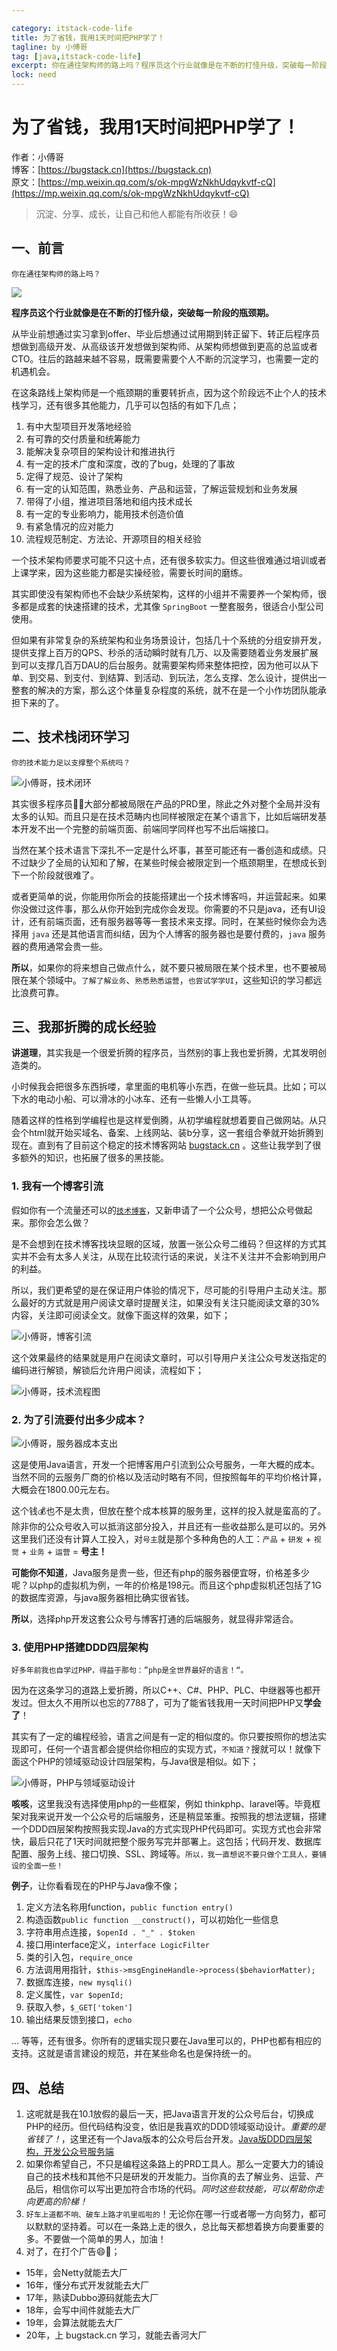 ```yaml
---

category: itstack-code-life
title: 为了省钱，我用1天时间把PHP学了！
tagline: by 小傅哥
tag: [java,itstack-code-life]
excerpt: 你在通往架构师的路上吗？程序员这个行业就像是在不断的打怪升级，突破每一阶段的瓶颈期。从程序员到高级开发，再到架构师以及CTO，这条路往后的路越来越不容易，既需要需要个人不断的沉淀学习，也需要一定的机遇机会。
lock: need
---
```


# 为了省钱，我用1天时间把PHP学了！ 

作者：小傅哥
<br/>博客：[https://bugstack.cn](https://bugstack.cn)
<br/>原文：[https://mp.weixin.qq.com/s/ok-mpgWzNkhUdqykvtf-cQ](https://mp.weixin.qq.com/s/ok-mpgWzNkhUdqykvtf-cQ)

> 沉淀、分享、成长，让自己和他人都能有所收获！😄

## 一、前言

`你在通往架构师的路上吗？`

![](https://bugstack.cn/assets/images/2020/all-6-00.png)

**程序员这个行业就像是在不断的打怪升级，突破每一阶段的瓶颈期。**

从毕业前想通过实习拿到offer、毕业后想通过试用期到转正留下、转正后程序员想做到高级开发、从高级该开发想做到架构师、从架构师想做到更高的总监或者CTO。往后的路越来越不容易，既需要需要个人不断的沉淀学习，也需要一定的机遇机会。

在这条路线上架构师是一个瓶颈期的重要转折点，因为这个阶段远不止个人的技术栈学习，还有很多其他能力，几乎可以包括的有如下几点；

1. 有中大型项目开发落地经验
2. 有可靠的交付质量和统筹能力
3. 能解决复杂项目的架构设计和推进执行
4. 有一定的技术广度和深度，改的了bug，处理的了事故
5. 定得了规范、设计了架构
6. 有一定的认知范围，熟悉业务、产品和运营，了解运营规划和业务发展
7. 带得了小组，推进项目落地和组内技术成长
8. 有一定的专业影响力，能用技术创造价值
9. 有紧急情况的应对能力
10. 流程规范制定、方法论、开源项目的相关经验 

一个技术架构师要求可能不只这十点，还有很多软实力。但这些很难通过培训或者上课学来，因为这些能力都是实操经验，需要长时间的磨练。

其实即使没有架构师也不会缺少系统架构，这样的小组并不需要养一个架构师，很多都是成套的快速搭建的技术，尤其像 `SpringBoot` 一整套服务，很适合小型公司使用。

但如果有非常复杂的系统架构和业务场景设计，包括几十个系统的分组安排开发，提供支撑上百万的QPS、秒杀的活动瞬时就有几万、以及需要随着业务发展扩展到可以支撑几百万DAU的后台服务。就需要架构师来整体把控，因为他可以从下单、到交易、到支付、到结算、到活动、到玩法，怎么支撑、怎么设计，提供出一整套的解决的方案，那么这个体量复杂程度的系统，就不在是一个小作坊团队能承担下来的了。

## 二、技术栈闭环学习

`你的技术能力足以支撑整个系统吗？`

![小傅哥，技术闭环](https://bugstack.cn/assets/images/2020/all-6-01.png)

其实很多程序员👨‍💻‍大部分都被局限在产品的PRD里，除此之外对整个全局并没有太多的认知。而且只是在技术范畴内也同样被限定在某个语言下，比如后端研发基本开发不出一个完整的前端页面、前端同学同样也写不出后端接口。

当然在某个技术语言下深扎不一定是什么坏事，甚至可能还有一番创造和成绩。只不过缺少了全局的认知和了解，在某些时候会被限定到一个瓶颈期里，在想成长到下一个阶段就很难了。

或者更简单的说，你能用你所会的技能搭建出一个技术博客吗，并运营起来。如果你没做过这件事，那么从你开始到完成你会发现。你需要的不只是java，还有UI设计，还有前端页面，还有服务器等等一套技术来支撑。同时，在某些时候你会为选择用 `java` 还是其他语言而纠结，因为个人博客的服务器也是要付费的，`java` 服务器的费用通常会贵一些。


**所以**，如果你的将来想自己做点什么，就不要只被局限在某个技术里，也不要被局限在某个领域中。`了解了解业务`、`熟悉熟悉运营`，`也尝试学学UI`，这些知识的学习都远比浪费可靠。

## 三、我那折腾的成长经验

**讲道理**，其实我是一个很爱折腾的程序员，当然别的事上我也爱折腾，尤其发明创造类的。

小时候我会把很多东西拆喽，拿里面的电机等小东西，在做一些玩具。比如；可以下水的电动小船、可以滑冰的小冰车、还有一些懒人小工具等。

随着这样的性格到学编程也是这样爱倒腾，从初学编程就想着要自己做网站。从只会个html就开始买域名、备案、上线网站、装b分享，这一套组合拳就开始折腾到现在。直到有了目前这个稳定的技术博客网站 [bugstack.cn](bugstack.cn) 。这些让我学到了很多额外的知识，也拓展了很多的黑技能。

### 1. 我有一个博客引流

假如你有一个流量还可以的[`技术博客`](bugstack.cn)，又新申请了一个公众号，想把公众号做起来。那你会怎么做？

是不会想到在技术博客找块显眼的区域，放置一张公众号二维码？但这样的方式其实并不会有太多人关注，从现在比较流行话的来说，关注不关注并不会影响到用户的利益。

所以，我们更希望的是在保证用户体验的情况下，尽可能的引导用户主动关注。那么最好的方式就是用户阅读文章时提醒关注，如果没有关注只能阅读文章的30%内容，关注即可阅读全文。就像下面这样的效果，如下；

![小傅哥，博客引流](https://bugstack.cn/assets/images/2020/all-6-02.png)

这个效果最终的结果就是用户在阅读文章时，可以引导用户关注公众号发送指定的编码进行解锁，解锁后允许用户阅读，流程如下；

![小傅哥，技术流程图](https://bugstack.cn/assets/images/pic-content/2019/11/other-112601.png)

### 2. 为了引流要付出多少成本？

![小傅哥，服务器成本支出](https://bugstack.cn/assets/images/2020/all-6-03.png)

这是使用Java语言，开发一个把博客用户引流到公众号服务，一年大概的成本。当然不同的云服务厂商的价格以及活动时略有不同，但按照每年的平均价格计算，大概会在1800.00元左右。

这个钱💰也不是太贵，但放在整个成本核算的服务里，这样的投入就是蛮高的了。除非你的公众号收入可以抵消这部分投入，并且还有一些收益那么是可以的。另外这里我们还没有计算人工投入，对`号主`就是那个多种角色的人工：`产品` + `研发` + `视觉` + `业务` + `运营` = **号主！**

**可能你不知道**，Java服务是贵一些，但还有php的服务器便宜呀，价格差多少呢？以php的虚拟机为例，一年的价格是198元。而且这个php虚拟机还包括了1G的数据库资源，与java服务器相比确实很省钱。

**所以**，选择php开发这套公众号与博客打通的后端服务，就显得非常适合。

### 3. 使用PHP搭建DDD四层架构

`好多年前我也自学过PHP，得益于那句：”php是全世界最好的语言！“。`

因为在这条学习的道路上爱折腾，所以C++、C#、PHP、PLC、中继器等也都开发过。但太久不用所以也忘的7788了，可为了能省钱我用一天时间把PHP又**学会了**！

其实有了一定的编程经验，语言之间是有一定的相似度的。你只要按照你的想法实现即可，任何一个语言都会提供给你相应的实现方式，`不知道？`搜就可以！就像下面这个PHP的领域驱动设计四层架构，与Java很是相似。如下；

![小傅哥，PHP与领域驱动设计](https://bugstack.cn/assets/images/2020/all-6-04.png)

**咳咳**，这里我没有选择使用php的一些框架，例如 thinkphp、laravel等。毕竟框架对我来说开发一个公众号的后端服务，还是稍显笨重。按照我的想法逻辑，搭建一个DDD四层架构按照我实现Java的方式实现PHP代码即可。实现方式也会非常快，最后只花了1天时间就把整个服务写完并部署上。这包括；代码开发、数据库配置、服务上线、接口切换、SSL、跨域等。`所以，我一直想说不要只做个工具人，要铺设的全面一些！`

**例子**，让你看看现在的PHP与Java像不像；
1. 定义方法名称用function，`public function entry()`
2. 构造函数`public function __construct()`，可以初始化一些信息
3. 字符串用点连接，`$openId . "_" . $token`
4. 接口用interface定义，`interface LogicFilter`
5. 类的引入包，`require_once`
6. 方法调用用指针，`$this->msgEngineHandle->process($behaviorMatter);`
7. 数据库连接，`new mysqli()`
8. 定义属性，`var $openId;`
9. 获取入参，`$_GET['token']`
10. 输出结果反馈到接口，`echo`

... 等等，还有很多。你所有的逻辑实现只要在Java里可以的，PHP也都有相应的支持。这就是语言建设的规范，并在某些命名也是保持统一的。

## 四、总结

1. 这呢就是我在10.1放假的最后一天，把Java语言开发的公众号后台，切换成PHP的经历。但代码结构没变，依旧是我喜欢的DDD领域驱动设计。*重要的是省钱了！*，这里还有一个Java版本的公众号后台开发。[Java版DDD四层架构，开发公众号服务端](https://bugstack.cn/md/devops/2019-11-23-%E5%B9%B6%E4%B8%8D%E6%83%B3%E5%90%B9%E7%89%9B%E7%9A%AE%EF%BC%8C%E4%BD%86%EF%BC%81%E4%B8%BA%E4%BA%86%E6%8A%8AGithub%E5%8D%9A%E5%AE%A2%E7%B2%89%E4%B8%9D%E8%BD%AC%E7%A7%BB%E5%88%B0%E5%85%AC%E4%BC%97%E5%8F%B7%EF%BC%8C%E6%88%91%E5%B9%B2%E4%BA%86%EF%BC%81.html)
2. 如果你希望自己，不只是编程这条路上的PRD工具人。那么一定要大力的铺设自己的技术栈和其他不只是研发的开发能力。当你真的去了解业务、运营、产品后，相信你可以写出更加符合市场的代码。*同时这些软技能，可以帮助你走向更高的阶梯！*
3. `好车上道都不响、破车上路才叽里呱啦的`！无论你在哪一行或者哪一方向努力，都可以默默的坚持着。可以在一条路上走的很久，总比每天都想着换方向要重要的多。不要做一个简单的男人，加油！
4. 对了，在打个广告😄🤣；
  - 15年，会Netty就能去大厂
  - 16年，懂分布式开发就能去大厂
  - 17年，熟读Dubbo源码就能去大厂
  - 18年，会写中间件就能去大厂
  - 19年，会算法就能去大厂
  - 20年，上 bugstack.cn 学习，就能去香河大厂